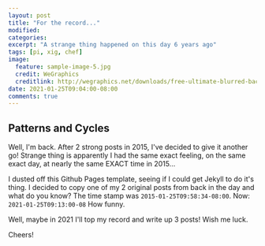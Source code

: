 ```yaml
---
layout: post
title: "For the record..."
modified:
categories:
excerpt: "A strange thing happened on this day 6 years ago"
tags: [pi, xig, chef]
image:
  feature: sample-image-5.jpg
  credit: WeGraphics
  creditlink: http://wegraphics.net/downloads/free-ultimate-blurred-background-pack/
date: 2021-01-25T09:04:00-08:00
comments: true
---
```


## Patterns and Cycles
Well, I'm back. After 2 strong posts in 2015, I've decided to give it another go! Strange thing is apparently I had the same exact feeling, on the same exact day, at nearly the same EXACT time in 2015...

I dusted off this Github Pages template, seeing if I could get Jekyll to do it's thing. I decided to copy one of my 2 original posts from back in the day and what do you know? The time stamp was `2015-01-25T09:58:34-08:00`. Now: `2021-01-25T09:13:00-08`
How funny.

Well, maybe in 2021 I'll top my record and write up 3 posts! Wish me luck.

Cheers!
